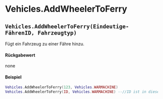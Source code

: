 # Vehicles.AddWheelerToFerry

## `Vehicles.AddWheelerToFerry(Eindeutige-FährenID, Fahrzeugtyp)`

Fügt ein Fahrzeug zu einer Fähre hinzu.

#### Rückgabewert

none

#### Beispiel

```lua
Vehicles.AddWheelerToFerry(123, Vehicles.WARMACHINE)
Vehicles.AddWheelerToFerry(ID, Vehicles.WARMACHINE) --//ID ist in diesem Fall bereits vorher festgehalten. ID = Vehicles.AddVehicle(154,12,1,Vehicles.FERRY,0,0,1)
```
